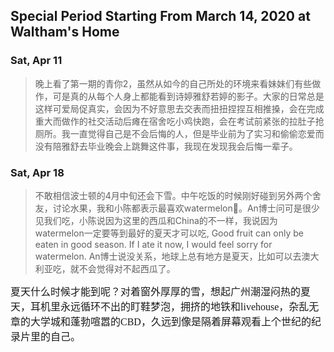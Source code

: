 ## Special Period Starting From March 14, 2020 at Waltham's Home

### Sat, Apr 11
> 晚上看了第一期的青你2，虽然从如今的自己所处的环境来看妹妹们有些做作，可是真的从每个人身上都能看到诗婷雅舒若婷的影子。大家的日常总是这样可爱局促真实，会因为不好意思去交表而扭扭捏捏互相推搡，会在完成重大而做作的社交活动后瘫在宿舍吃小鸡快跑，会在考试前紧张的拉肚子抢厕所。我一直觉得自己是不会后悔的人，但是毕业前为了实习和偷偷恋爱而没有陪雅舒去毕业晚会上跳舞这件事，我现在发现我会后悔一辈子。
    
### Sat, Apr 18
> 不敢相信波士顿的4月中旬还会下雪。中午吃饭的时候刚好碰到另外两个舍友，讨论水果，我和小陈都表示最喜欢watermelon🙋。An博士问可是很少见我们吃，小陈说因为这里的西瓜和China的不一样，我说因为watermelon一定要等到最好的夏天才可以吃, Good fruit can only be eaten in good season. If I ate it now, I would feel sorry for watermelon. An博士说没关系，地球上总有地方是夏天，比如可以去澳大利亚吃，就不会觉得对不起西瓜了。

<font face="黑体" size=3>夏天什么时候才能到呢？对着窗外厚厚的雪，想起广州潮湿闷热的夏天，耳机里永远循环不出的盯鞋梦泡，拥挤的地铁和livehouse，杂乱无章的大学城和蓬勃喧嚣的CBD，久远到像是隔着屏幕观看上个世纪的纪录片里的自己。</font>
